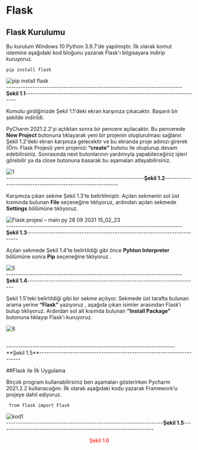 # Flask
## Flask Kurulumu

Bu kurulum Windows 10 Python 3.9.7'de yapılmıştır. İlk olarak komut istemine aşağıdaki kod bloğunu yazarak Flask'ı bilgisayara indirip kuruyoruz.

``` 
pip install flask 
```
![pip install flask](https://user-images.githubusercontent.com/59111328/135081212-8ce58489-57d0-4448-9eb3-fed4a7fc2e3b.PNG)
<br>
--------------------------------------------------------------------------**Şekil 1.1**--------------------------------------------------------------------------

Komutu girdiğinizde Şekil 1.1'deki ekran karşınıza çıkacaktır. Başarılı bir şekilde indirildi.

PyCharm 2021.2.2’yi açtıktan sonra bir pencere açılacaktır. Bu pencerede **New Project** butonuna tıklayarak yeni bir projenin oluşturulması sağlanır. Şekil 1.2'deki ekran karşınıza gelecektir ve bu ekranda proje adınızı girerek (Örn: Flask Projesi) yeni projenizi **“create”** butonu ile oluşturup devam edebilirsiniz. Sonrasında next butonlarının yardımıyla yapabileceğiniz işleri görebilir ya da close butonuna basarak bu aşamaları atlayabilirsiniz.


![1](https://user-images.githubusercontent.com/59111328/135084516-77d7a169-7118-436f-86ed-b591ac29d862.PNG)
<br>
----------------------------------------------------------**Şekil 1.2**----------------------------------------------------------

Karşımıza çıkan sekme Şekil 1.3’te belirtilmiştir. Açılan sekmenin sol üst kısmında bulunan **File** seçeneğine tıklıyoruz, ardından açılan sekmede **Settings** bölümüne tıklıyoruz.

![Flask projesi – main py 28 09 2021 15_02_23](https://user-images.githubusercontent.com/59111328/135087018-db6cbb79-d60c-4b0e-9724-d451a10eaf43.png) <br>
--------------------------------------------------------------------------**Şekil 1.3**--------------------------------------------------------------------------

Açılan sekmede Şekil 1.4’te belirtildiği gibi önce **Pyhton Interpreter** bölümüne sonra **Pip** seçeneğine tıklıyoruz .

![5](https://user-images.githubusercontent.com/59111328/135087660-166918eb-631f-48d5-8d2a-d2de99e52a58.PNG)
<br>
--------------------------------------------------------------------------**Şekil 1.4**------------------------------------------------------------------------

Şekil 1.5’teki belirtildiği gibi bir sekme açılıyor. Sekmede üst tarafta bulunan arama yerine **“Flask”** yazıyoruz , aşağıda çıkan isimler arasından Flask’ı bulup
tıklıyoruz. Ardından sol alt kısımda bulunan **“Install Package”** butonuna tıklayıp Flask’ı kuruyoruz.

![6](https://user-images.githubusercontent.com/59111328/135087987-064d2257-2713-4a61-b255-c3ab0150e1b5.PNG)

<br>
-----------------------------------------------------------------------**Şekil 1.5**----------------------------------------------------------------------

##Flask ile İlk Uygulama

Birçok program kullanabilirsiniz ben aşamaları gösterirken Pycharm 2021.2.2 kullanacağım. İlk olarak aşağıdaki kodu yazarak Framework’u projeye dahil ediyoruz.

```
 from flask import Flask 
```
![kod1](https://user-images.githubusercontent.com/59111328/135089596-38019db6-738c-4167-a28c-690a1e32d5f6.PNG)<br>
------------------------------------------------------------------**Şekil 1.5**-----------------------------------------------------------------
<div style="color: red; text-align: center;">
  
Şekil 1.6
</div>

